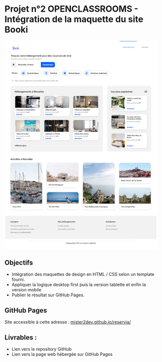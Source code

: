 # Projet n°2 OPENCLASSROOMS - Intégration de la maquette du site Booki

![Maquette](images/sample.png)

## Objectifs

- Intégration des maquettes de design en HTML / CSS selon un template fourni.
- Appliquer la logique desktop first puis la version tablette et enfin la version mobile
- Publier le résultat sur GitHub Pages.

## GitHub Pages

Site accessible à cette adresse : [mister2dev.github.io/reservia/](https://mister2dev.github.io/reservia/ "https://mister2dev.github.io/reservia/")

## Livrables :

-   Lien vers le repository GitHub
-   Lien vers la page web hébergée sur GitHub Pages
